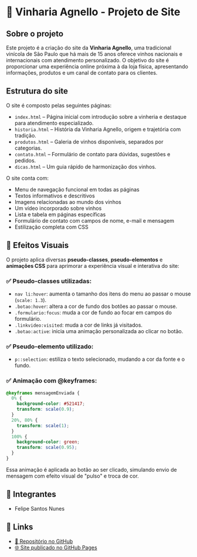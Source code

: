 # 🍷 Vinharia Agnello - Projeto de Site

## Sobre o projeto
Este projeto é a criação do site da **Vinharia Agnello**, uma tradicional vinícola de São Paulo que há mais de 15 anos oferece vinhos nacionais e internacionais com atendimento personalizado. O objetivo do site é proporcionar uma experiência online próxima à da loja física, apresentando informações, produtos e um canal de contato para os clientes.

## Estrutura do site
O site é composto pelas seguintes páginas:

- `index.html` – Página inicial com introdução sobre a vinheria e destaque para atendimento especializado.
- `historia.html` – História da Vinharia Agnello, origem e trajetória com tradição.
- `produtos.html` – Galeria de vinhos disponíveis, separados por categorias.
- `contato.html` – Formulário de contato para dúvidas, sugestões e pedidos.
- `dicas.html` – Um guia rápido de harmonização dos vinhos.

O site conta com:
- Menu de navegação funcional em todas as páginas
- Textos informativos e descritivos
- Imagens relacionadas ao mundo dos vinhos
- Um vídeo incorporado sobre vinhos
- Lista e tabela em páginas específicas
- Formulário de contato com campos de nome, e-mail e mensagem
- Estilização completa com CSS

## 🎨 Efeitos Visuais

O projeto aplica diversas **pseudo-classes**, **pseudo-elementos** e **animações CSS** para aprimorar a experiência visual e interativa do site:

### ✅ Pseudo-classes utilizadas:
- `nav li:hover`: aumenta o tamanho dos itens do menu ao passar o mouse (`scale: 1.3`).
- `.botao:hover`: altera a cor de fundo dos botões ao passar o mouse.
- `.formulario:focus`: muda a cor de fundo ao focar em campos do formulário.
- `.linkvideo:visited`: muda a cor de links já visitados.
- `.botao:active`: inicia uma animação personalizada ao clicar no botão.

### ✅ Pseudo-elemento utilizado:
- `p::selection`: estiliza o texto selecionado, mudando a cor da fonte e o fundo.

### ✅ Animação com @keyframes:
```css
@keyframes mensagemEnviada {
  0% {
    background-color: #521417;
    transform: scale(0.9);
  }
  20%, 80% {
    transform: scale(1);
  }
  100% {
    background-color: green;
    transform: scale(0.95);
  }
}
```
Essa animação é aplicada ao botão ao ser clicado, simulando envio de mensagem com efeito visual de "pulso" e troca de cor.

## 👤 Integrantes
- Felipe Santos Nunes

## 🔗 Links
- [📂 Repositório no GitHub](https://github.com/ManoFelpo/vinharia-agnello.git)
- [🌐 Site publicado no GitHub Pages](https://manofelpo.github.io/checkpoin-1-front/)
